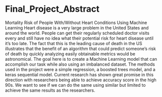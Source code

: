 # Final_Project_Abstract

Mortality Risk of People With/Without Heart Conditions Using Machine Learning 
Heart disease is a very large problem in the United States and around the world. People can get their regularly scheduled doctor visits every and still have no idea what their potential risk for heart disease until it’s too late. The fact that this is the leading cause of death in the US illustrates that the benefit of an algorithm that could predict someone’s risk of death by quickly analyzing easily obtainable metrics would be astronomical. The goal here is to create a Machine Learning model that can accomplish our task while also using an imbalanced dataset. The methods used in the project were a simple regression, a boosted trees model, and a keras sequential model. Current research has shown great promise in this direction with researchers being able to achieve accuracy score in the high 90s. We want to see if we can do the same using similar but limited to achieve the same results as the researchers. 
